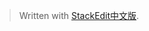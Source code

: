 


> Written with [StackEdit中文版](https://stackedit.cn/).
<head>  
    <script src="https://cdn.mathjax.org/mathjax/latest/MathJax.js?config=TeX-AMS-MML_HTMLorMML" type="text/javascript"></script>  
    <script type="text/x-mathjax-config">  
        MathJax.Hub.Config({  
            tex2jax: {  
            skipTags: ['script', 'noscript', 'style', 'textarea', 'pre'],  
            inlineMath: [['$','$']]  
            }  
        });  
    </script>  
</head>
<!--stackedit_data:
eyJoaXN0b3J5IjpbLTk5ODU1MzE0Ml19
-->